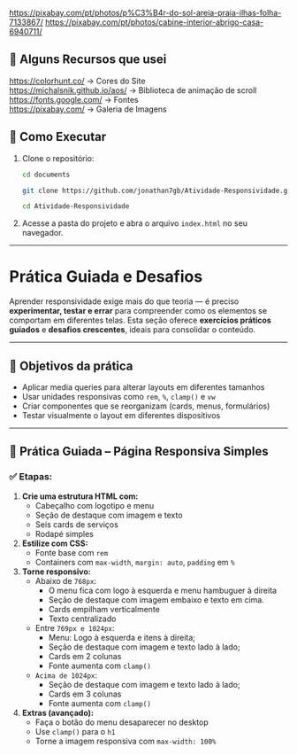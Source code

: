 https://pixabay.com/pt/photos/p%C3%B4r-do-sol-areia-praia-ilhas-folha-7133867/
https://pixabay.com/pt/photos/cabine-interior-abrigo-casa-6940711/

## 📎 Alguns Recursos que usei
https://colorhunt.co/ -> Cores do Site
<br>
https://michalsnik.github.io/aos/ -> Biblioteca de animação de scroll
<br>
https://fonts.google.com/ -> Fontes
<br>
https://pixabay.com/ -> Galeria de Imagens

## 📂 Como Executar

1. Clone o repositório:
    ```bash
   cd documents
   ```
    
   ```bash
   git clone https://github.com/jonathan7gb/Atividade-Responsividade.git
   ```
   
   ```bash
   cd Atividade-Responsividade
   ```
3. Acesse a pasta do projeto e abra o arquivo `index.html` no seu navegador.

---


# Prática Guiada e Desafios

Aprender responsividade exige mais do que teoria — é preciso **experimentar, testar e errar** para compreender como os elementos se comportam em diferentes telas. Esta seção oferece **exercícios práticos guiados** e **desafios crescentes**, ideais para consolidar o conteúdo.

---

## 🎯 Objetivos da prática

- Aplicar media queries para alterar layouts em diferentes tamanhos
- Usar unidades responsivas como `rem`, `%`, `clamp()` e `vw`
- Criar componentes que se reorganizam (cards, menus, formulários)
- Testar visualmente o layout em diferentes dispositivos

---

## 🧪 Prática Guiada – Página Responsiva Simples

### ✅ Etapas:

1. **Crie uma estrutura HTML com:**
    - Cabeçalho com logotipo e menu
    - Seção de destaque com imagem e texto
    - Seis cards de serviços
    - Rodapé simples
2. **Estilize com CSS:**
    - Fonte base com `rem`
    - Containers com `max-width`, `margin: auto`, `padding` em `%`
3. **Torne responsivo:**
    - Abaixo de `768px`:
        - O menu fica com logo à esquerda e menu hambuguer à direita
        - Seção de destaque com imagem embaixo e texto em cima.
        - Cards empilham verticalmente
        - Texto centralizado
    - Entre `769px e 1024px`:
        - Menu: Logo à esquerda e itens à direita;
        - Seção de destaque com imagem e texto lado à lado;
        - Cards em 2 colunas
        - Fonte aumenta com `clamp()`
    - `Acima de 1024px`:
        - Seção de destaque com imagem e texto lado à lado;
        - Cards em 3 colunas
        - Fonte aumenta com `clamp()`
4. **Extras (avançado):**
    - Faça o botão do menu desaparecer no desktop
    - Use `clamp()` para o `h1`
    - Torne a imagem responsiva com `max-width: 100%`
